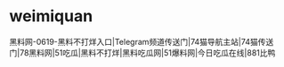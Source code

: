 # weimiquan
黑料网-0619-黑料不打烊入口|Telegram频道传送门|74猫导航主站|74猫传送门|78黑料网|51吃瓜|黑料不打烊|黑料吃瓜网|51爆料网|今日吃瓜在线|881比鸭
